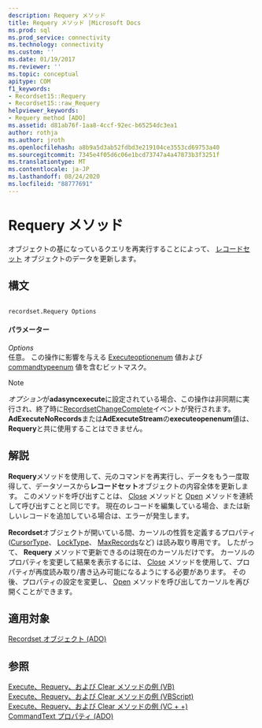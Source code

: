 ```yaml
---
description: Requery メソッド
title: Requery メソッド |Microsoft Docs
ms.prod: sql
ms.prod_service: connectivity
ms.technology: connectivity
ms.custom: ''
ms.date: 01/19/2017
ms.reviewer: ''
ms.topic: conceptual
apitype: COM
f1_keywords:
- Recordset15::Requery
- Recordset15::raw_Requery
helpviewer_keywords:
- Requery method [ADO]
ms.assetid: d81ab76f-1aa8-4ccf-92ec-b65254dc3ea1
author: rothja
ms.author: jroth
ms.openlocfilehash: a8b9a5d3ab52fdbd3e219104ce3553cd69753a40
ms.sourcegitcommit: 7345e4f05d6c06e1bcd73747a4a47873b3f3251f
ms.translationtype: MT
ms.contentlocale: ja-JP
ms.lasthandoff: 08/24/2020
ms.locfileid: "88777691"
---
```

# <a name="requery-method"></a>Requery メソッド
オブジェクトの基になっているクエリを再実行することによって、 [レコードセット](./recordset-object-ado.md) オブジェクトのデータを更新します。  
  
## <a name="syntax"></a>構文  
  
```  
  
recordset.Requery Options  
```  
  
#### <a name="parameters"></a>パラメーター  
 *Options*  
 任意。 この操作に影響を与える [Executeoptionenum](./executeoptionenum.md) 値および [commandtypeenum](./commandtypeenum.md) 値を含むビットマスク。  
  
> [!NOTE]
>  *オプション*が**adasyncexecute**に設定されている場合、この操作は非同期に実行され、終了時に[RecordsetChangeComplete](./willchangerecordset-and-recordsetchangecomplete-events-ado.md)イベントが発行されます。 **AdExecuteNoRecords**または**AdExecuteStream**の**executeopenenum**値は、 **Requery**と共に使用することはできません。  
  
## <a name="remarks"></a>解説  
 **Requery**メソッドを使用して、元のコマンドを再実行し、データをもう一度取得して、データソースから**レコードセット**オブジェクトの内容全体を更新します。 このメソッドを呼び出すことは、 [Close](./close-method-ado.md) メソッドと [Open](./open-method-ado-recordset.md) メソッドを連続して呼び出すことと同じです。 現在のレコードを編集している場合、または新しいレコードを追加している場合は、エラーが発生します。  
  
 **Recordset**オブジェクトが開いている間、カーソルの性質を定義するプロパティ ([CursorType](./cursortype-property-ado.md)、 [LockType](./locktype-property-ado.md)、 [MaxRecords](./maxrecords-property-ado.md)など) は読み取り専用です。 したがって、 **Requery** メソッドで更新できるのは現在のカーソルだけです。 カーソルのプロパティを変更して結果を表示するには、 [Close](./close-method-ado.md) メソッドを使用して、プロパティが再度読み取り/書き込み可能になるようにする必要があります。 その後、プロパティの設定を変更し、 [Open](./open-method-ado-recordset.md) メソッドを呼び出してカーソルを再び開くことができます。  
  
## <a name="applies-to"></a>適用対象  
 [Recordset オブジェクト (ADO)](./recordset-object-ado.md)  
  
## <a name="see-also"></a>参照  
 [Execute、Requery、および Clear メソッドの例 (VB)](./execute-requery-and-clear-methods-example-vb.md)   
 [Execute、Requery、および Clear メソッドの例 (VBScript)](./execute-requery-and-clear-methods-example-vbscript.md)   
 [Execute、Requery、および Clear メソッドの例 (VC + +)](./execute-requery-and-clear-methods-example-vc.md)   
 [CommandText プロパティ (ADO)](./commandtext-property-ado.md)